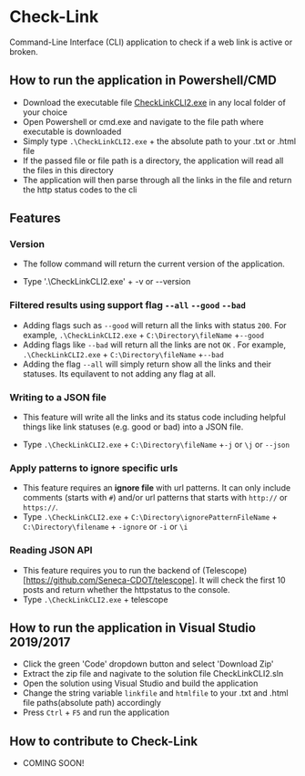 # Check-Link

Command-Line Interface (CLI) application to check if a web link is active or broken.

## How to run the application in Powershell/CMD

- Download the executable file [CheckLinkCLI2.exe](https://github.com/abuZayed15/check-link/releases/download/0.1/CheckLinkCLI2.exe) in any local folder of your choice
- Open Powershell or cmd.exe and navigate to the file path where executable is downloaded
- Simply type `.\CheckLinkCLI2.exe` + the absolute path to your .txt or .html file 
- If the passed file or file path is a directory, the application will read all the files in this directory
- The application will then parse through all the links in the file and return the http status codes to the cli

## Features

### Version

- The follow command will return the current version of the application.

- Type '.\CheckLinkCLI2.exe' + -v or --version


### Filtered results using support flag `--all` `--good` `--bad`

- Adding flags such as `--good` will return all the links with status `200`. For example, `.\CheckLinkCLI2.exe` + `C:\Directory\fileName` +`--good`
- Adding flags like `--bad` will return all the links are not `OK` . For example, `.\CheckLinkCLI2.exe` + `C:\Directory\fileName` +`--bad`
- Adding the flag `--all` will simply return show all the links and their statuses. Its equilavent to not adding any flag at all. 

### Writing to a JSON file

- This feature will write all the links and its status code including helpful things like link statuses (e.g. good or bad) into a JSON file. 

- Type `.\CheckLinkCLI2.exe` + `C:\Directory\fileName` +`-j` or `\j` or `--json`

### Apply patterns to ignore specific urls

- This feature requires an **ignore file** with url patterns. It can only include comments (starts with `#`) and/or url patterns that starts with `http://` or `https://`. 
- Type `.\CheckLinkCLI2.exe` + `C:\Directory\ignorePatternFileName` + `C:\Directory\filename` + `-ignore` or `-i` or `\i`

### Reading JSON API

- This feature requires you to run the backend of (Telescope)[https://github.com/Seneca-CDOT/telescope]. It will check the first 10 posts and return whether the httpstatus to the console. 
- Type `.\CheckLinkCLI2.exe` + telescope


## How to run the application in Visual Studio 2019/2017

- Click the green 'Code' dropdown button and select 'Download Zip'
- Extract the zip file and nagivate to the solution file CheckLinkCLI2.sln
- Open the solution using Visual Studio and build the application 
- Change the string variable `linkfile` and `htmlfile` to your .txt and .html file paths(absolute path) accordingly 
- Press `Ctrl` + `F5` and run the application


## How to contribute to Check-Link

- COMING SOON!
